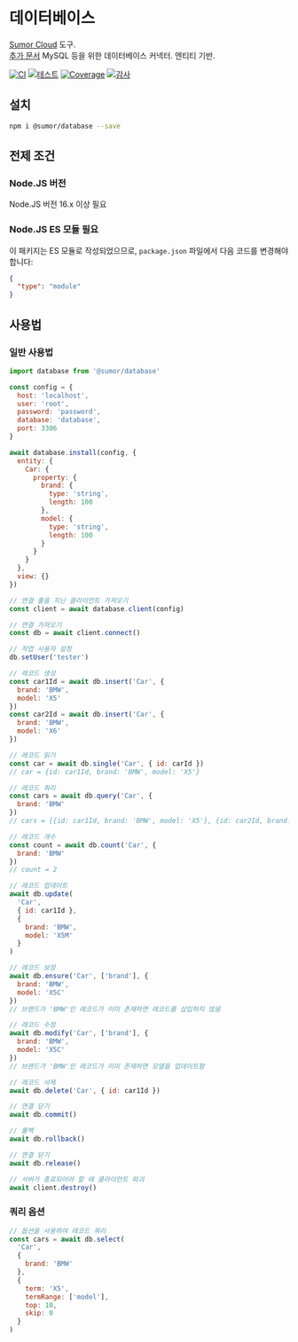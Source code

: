 # 데이터베이스

[Sumor Cloud](https://sumor.cloud) 도구.  
[추가 문서](https://sumor.cloud/database)
MySQL 등을 위한 데이터베이스 커넥터. 엔티티 기반.

[![CI](https://github.com/sumor-cloud/database/actions/workflows/ci.yml/badge.svg)](https://github.com/sumor-cloud/database/actions/workflows/ci.yml)
[![테스트](https://github.com/sumor-cloud/database/actions/workflows/ut.yml/badge.svg)](https://github.com/sumor-cloud/database/actions/workflows/ut.yml)
[![Coverage](https://github.com/sumor-cloud/database/actions/workflows/coverage.yml/badge.svg)](https://github.com/sumor-cloud/database/actions/workflows/coverage.yml)
[![감사](https://github.com/sumor-cloud/database/actions/workflows/audit.yml/badge.svg)](https://github.com/sumor-cloud/database/actions/workflows/audit.yml)

## 설치

```bash
npm i @sumor/database --save
```

## 전제 조건

### Node.JS 버전

Node.JS 버전 16.x 이상 필요

### Node.JS ES 모듈 필요

이 패키지는 ES 모듈로 작성되었으므로,
`package.json` 파일에서 다음 코드를 변경해야합니다:

```json
{
  "type": "module"
}
```

## 사용법

### 일반 사용법

```js
import database from '@sumor/database'

const config = {
  host: 'localhost',
  user: 'root',
  password: 'password',
  database: 'database',
  port: 3306
}

await database.install(config, {
  entity: {
    Car: {
      property: {
        brand: {
          type: 'string',
          length: 100
        },
        model: {
          type: 'string',
          length: 100
        }
      }
    }
  },
  view: {}
})

// 연결 풀을 지닌 클라이언트 가져오기
const client = await database.client(config)

// 연결 가져오기
const db = await client.connect()

// 작업 사용자 설정
db.setUser('tester')

// 레코드 생성
const car1Id = await db.insert('Car', {
  brand: 'BMW',
  model: 'X5'
})
const car2Id = await db.insert('Car', {
  brand: 'BMW',
  model: 'X6'
})

// 레코드 읽기
const car = await db.single('Car', { id: carId })
// car = {id: car1Id, brand: 'BMW', model: 'X5'}

// 레코드 쿼리
const cars = await db.query('Car', {
  brand: 'BMW'
})
// cars = [{id: car1Id, brand: 'BMW', model: 'X5'}, {id: car2Id, brand: 'BMW', model: 'X6'}]

// 레코드 개수
const count = await db.count('Car', {
  brand: 'BMW'
})
// count = 2

// 레코드 업데이트
await db.update(
  'Car',
  { id: car1Id },
  {
    brand: 'BMW',
    model: 'X5M'
  }
)

// 레코드 보장
await db.ensure('Car', ['brand'], {
  brand: 'BMW',
  model: 'X5C'
})
// 브랜드가 'BMW'인 레코드가 이미 존재하면 레코드를 삽입하지 않음

// 레코드 수정
await db.modify('Car', ['brand'], {
  brand: 'BMW',
  model: 'X5C'
})
// 브랜드가 'BMW'인 레코드가 이미 존재하면 모델을 업데이트함

// 레코드 삭제
await db.delete('Car', { id: car1Id })

// 연결 닫기
await db.commit()

// 롤백
await db.rollback()

// 연결 닫기
await db.release()

// 서버가 종료되어야 할 때 클라이언트 파괴
await client.destroy()
```

### 쿼리 옵션

```js
// 옵션을 사용하여 레코드 쿼리
const cars = await db.select(
  'Car',
  {
    brand: 'BMW'
  },
  {
    term: 'X5',
    termRange: ['model'],
    top: 10,
    skip: 0
  }
)
```
